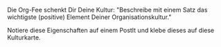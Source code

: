Die Org-Fee schenkt Dir Deine Kultur: &quot;Beschreibe mit einem Satz das wichtigste (positive) Element Deiner Organisationskultur.&quot;

Notiere diese Eigenschaften auf einem PostIt und klebe dieses auf diese Kulturkarte.